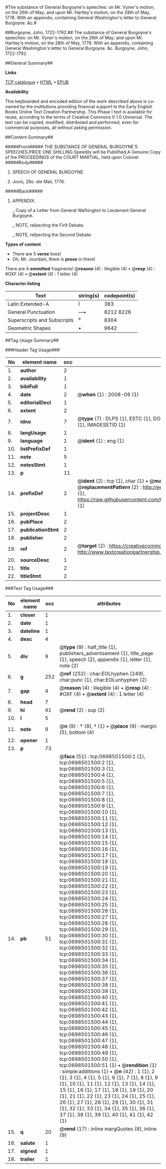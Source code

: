 #The substance of General Burgoyne's speeches: on Mr. Vyner's motion, on the 26th of May; and upon Mr. Hartley's motion, on the 28th of May, 1778. With an appendix, containing General Washington's letter to General Burgoyne. &c.#

##Burgoyne, John, 1722-1792.##
The substance of General Burgoyne's speeches: on Mr. Vyner's motion, on the 26th of May; and upon Mr. Hartley's motion, on the 28th of May, 1778. With an appendix, containing General Washington's letter to General Burgoyne. &c.
Burgoyne, John, 1722-1792.

##General Summary##

**Links**

[TCP catalogue](http://www.ota.ox.ac.uk/tcp/)  • 
[HTML](http://tei.it.ox.ac.uk/tcp/Texts-HTML/free/004/004866413.html)  • 
[EPUB](http://tei.it.ox.ac.uk/tcp/Texts-EPUB/free/004/004866413.epub)

**Availability**

This keyboarded and encoded edition of the
	       work described above is co-owned by the institutions
	       providing financial support to the Early English Books
	       Online Text Creation Partnership. This Phase I text is
	       available for reuse, according to the terms of Creative
	       Commons 0 1.0 Universal. The text can be copied,
	       modified, distributed and performed, even for
	       commercial purposes, all without asking permission.


##Content Summary##

#####Front#####
THE SUBSTANCE OF GENERAL BURGOYNE'S SPEECHES.PRICE ONE SHILLING.Speedily will be Publiſhed,A Genuine Copy of the PROCEEDINGS of the COURT MARTIAL, held upon Colonel
#####Body#####

1. SPEECH OF GENERAL BURGOYNE.

1. Jovis, 28o. die Maii, 1778.

#####Back#####

1. APPENDIX.

    _ Copy of a Letter from General Waſhington to Lieutenant General Burgoyne.

    _ NOTE, reſpecting the Firſt Debate.

    _ NOTE, reſpecting the Second Debate.

**Types of content**

  * There are 5 **verse** lines!
  * Oh, Mr. Jourdain, there is **prose** in there!

There are 4 **ommitted** fragments! 
 @__reason__ (4) : illegible (4)  •  @__resp__ (4) : #OXF (4)  •  @__extent__ (4) : 1 letter (4)

**Character listing**


|Text|string(s)|codepoint(s)|
|---|---|---|
|Latin Extended-A|ſ|383|
|General Punctuation|—•|8212 8226|
|Superscripts             and Subscripts|⁰|8304|
|Geometric Shapes|▪|9642|

##Tag Usage Summary##

###Header Tag Usage###

|No|element name|occ|attributes|
|---|---|---|---|
|1.|__author__|2||
|2.|__availability__|1||
|3.|__biblFull__|1||
|4.|__date__|2| @__when__ (1) : 2008-09 (1)|
|5.|__editorialDecl__|1||
|6.|__extent__|2||
|7.|__idno__|7| @__type__ (7) : DLPS (1), ESTC (1), DOCNO (1), TCP (1), GALEDOCNO (1), CONTENTSET (1), IMAGESETID (1)|
|8.|__langUsage__|1||
|9.|__language__|1| @__ident__ (1) : eng (1)|
|10.|__listPrefixDef__|1||
|11.|__note__|5||
|12.|__notesStmt__|1||
|13.|__p__|11||
|14.|__prefixDef__|2| @__ident__ (2) : tcp (1), char (1)  •  @__matchPattern__ (2) : ([0-9\-]+):([0-9IVX]+) (1), (.+) (1)  •  @__replacementPattern__ (2) : http://eebo.chadwyck.com/downloadtiff?vid=$1&page=$2 (1), https://raw.githubusercontent.com/textcreationpartnership/Texts/master/tcpchars.xml#$1 (1)|
|15.|__projectDesc__|1||
|16.|__pubPlace__|2||
|17.|__publicationStmt__|2||
|18.|__publisher__|2||
|19.|__ref__|2| @__target__ (2) : https://creativecommons.org/publicdomain/zero/1.0/ (1), http://www.textcreationpartnership.org/docs/. (1)|
|20.|__sourceDesc__|1||
|21.|__title__|2||
|22.|__titleStmt__|2||


###Text Tag Usage###

|No|element name|occ|attributes|
|---|---|---|---|
|1.|__closer__|1||
|2.|__date__|1||
|3.|__dateline__|1||
|4.|__desc__|4||
|5.|__div__|9| @__type__ (9) : half_title (1), publishers_advertisement (1), title_page (1), speech (2), appendix (1), letter (1), note (2)|
|6.|__g__|252| @__ref__ (252) : char:EOLhyphen (249), char:punc (1), char:EOLunhyphen (2)|
|7.|__gap__|4| @__reason__ (4) : illegible (4)  •  @__resp__ (4) : #OXF (4)  •  @__extent__ (4) : 1 letter (4)|
|8.|__head__|7||
|9.|__hi__|41| @__rend__ (2) : sup (2)|
|10.|__l__|5||
|11.|__note__|9| @__n__ (9) : * (8), † (1)  •  @__place__ (9) : margin (5), bottom (4)|
|12.|__opener__|1||
|13.|__p__|73||
|14.|__pb__|51| @__facs__ (51) : tcp:0698501500:1 (1), tcp:0698501500:2 (1), tcp:0698501500:3 (1), tcp:0698501500:4 (1), tcp:0698501500:5 (1), tcp:0698501500:6 (1), tcp:0698501500:7 (1), tcp:0698501500:8 (1), tcp:0698501500:9 (1), tcp:0698501500:10 (1), tcp:0698501500:11 (1), tcp:0698501500:12 (1), tcp:0698501500:13 (1), tcp:0698501500:14 (1), tcp:0698501500:15 (1), tcp:0698501500:16 (1), tcp:0698501500:17 (1), tcp:0698501500:18 (1), tcp:0698501500:19 (1), tcp:0698501500:20 (1), tcp:0698501500:21 (1), tcp:0698501500:22 (1), tcp:0698501500:23 (1), tcp:0698501500:24 (1), tcp:0698501500:25 (1), tcp:0698501500:26 (1), tcp:0698501500:27 (1), tcp:0698501500:28 (1), tcp:0698501500:29 (1), tcp:0698501500:30 (1), tcp:0698501500:31 (1), tcp:0698501500:32 (1), tcp:0698501500:33 (1), tcp:0698501500:34 (1), tcp:0698501500:35 (1), tcp:0698501500:36 (1), tcp:0698501500:37 (1), tcp:0698501500:38 (1), tcp:0698501500:39 (1), tcp:0698501500:40 (1), tcp:0698501500:41 (1), tcp:0698501500:42 (1), tcp:0698501500:43 (1), tcp:0698501500:44 (1), tcp:0698501500:45 (1), tcp:0698501500:46 (1), tcp:0698501500:47 (1), tcp:0698501500:48 (1), tcp:0698501500:49 (1), tcp:0698501500:50 (1), tcp:0698501500:51 (1)  •  @__rendition__ (1) : simple:additions (1)  •  @__n__ (42) : 1 (1), 2 (1), 3 (1), 4 (1), 5 (1), 6 (1), 7 (1), 8 (1), 9 (1), 10 (1), 11 (1), 12 (1), 13 (1), 14 (1), 15 (1), 16 (1), 17 (1), 18 (1), 19 (1), 20 (1), 21 (1), 22 (1), 23 (1), 24 (1), 25 (1), 26 (1), 27 (1), 28 (1), 29 (1), 30 (1), 31 (1), 32 (1), 33 (1), 34 (1), 35 (1), 36 (1), 37 (1), 38 (1), 39 (1), 40 (1), 41 (1), 42 (1)|
|15.|__q__|20| @__rend__ (17) : inline margQuotes (8), inline (9)|
|16.|__salute__|1||
|17.|__signed__|1||
|18.|__trailer__|1||
